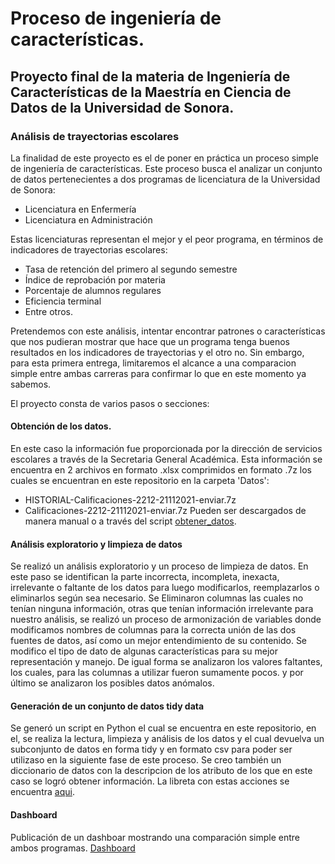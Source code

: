 # Proceso de ingeniería de características.
## Proyecto final de la materia de Ingeniería de Características de la Maestría en Ciencia de Datos de la Universidad de Sonora.
### Análisis de trayectorias escolares

La finalidad de este proyecto es el de poner en práctica un proceso simple de ingeniería de características. Este proceso busca el analizar un conjunto de datos pertenecientes a dos programas de licenciatura de la Universidad de Sonora:
- Licenciatura en Enfermería
- Licenciatura en Administración

Estas licenciaturas representan el mejor y el peor programa, en términos de indicadores de trayectorias escolares:
- Tasa de retención del primero al segundo semestre
- Índice de reprobación por materia
- Porcentaje de alumnos regulares
- Eficiencia terminal
- Entre otros.

Pretendemos con este análisis, intentar encontrar patrones o características que nos pudieran mostrar que hace que un programa tenga buenos resultados en los indicadores de trayectorias y el otro no. Sin embargo, para esta primera entrega, limitaremos el alcance a una comparacion simple entre ambas carreras para confirmar lo que en este momento ya sabemos.

El proyecto consta de varios pasos o secciones:

#### Obtención de los datos.
En este caso la información fue proporcionada por la dirección de servicios escolares a través de la Secretaria General Académica. Esta información se encuentra en 2 archivos en formato .xlsx comprimidos en formato .7z los cuales se encuentran en este repositorio en la carpeta 'Datos':
- HISTORIAL-Calificaciones-2212-21112021-enviar.7z
- Calificaciones-2212-21112021-enviar.7z
Pueden ser descargados de manera manual o a través del script [obtener_datos](https://github.com/m-valenzuela-arce/Proceso-de-Ing-de-Caracteristicas/blob/main/obtener_datos.py).

#### Análisis exploratorio y limpieza de datos
Se realizó un análisis exploratorio y un proceso de limpieza de datos. En este paso se identifican la parte incorrecta, incompleta, inexacta, irrelevante o faltante de los datos para luego modificarlos, reemplazarlos o eliminarlos según sea necesario. Se Eliminaron columnas las cuales no tenían ninguna información, otras que tenían información irrelevante para nuestro análisis, se realizó un proceso de armonización de variables donde modificamos nombres de columnas para la correcta unión de las dos fuentes de datos, así como un mejor entendimiento de su contenido. Se modifico el tipo de dato de algunas características para su mejor representación y manejo. De igual forma se analizaron los valores faltantes, los cuales, para las columnas a utilizar fueron sumamente pocos. y por último se analizaron los posibles datos anómalos.

#### Generación de un conjunto de datos tidy data
Se generó un script en Python el cual se encuentra en este repositorio, en el, se realiza la lectura, limpieza y análisis de los datos y el cual devuelva un subconjunto de datos en forma tidy y en formato csv para poder ser utilizaso en la siguiente fase de este proceso. Se creo también un diccionario de datos con la descripcion de los atributo de los que en este caso se logró obtener información. La libreta con estas acciones se encuentra [aqui](https://github.com/m-valenzuela-arce/Proceso-de-Ing-de-Caracteristicas/blob/5a0a95f7ea3dc110c5ee9e5da4ed810f50bf4c02/EDA_Limpieza_Tidy.ipynb).

#### Dashboard
Publicación de un dashboar mostrando una comparación simple entre ambos programas. 
[Dashboard](https://public.tableau.com/app/profile/manuel.valenzuela/viz/Trayectorias/Dashboard1?publish=yes)
